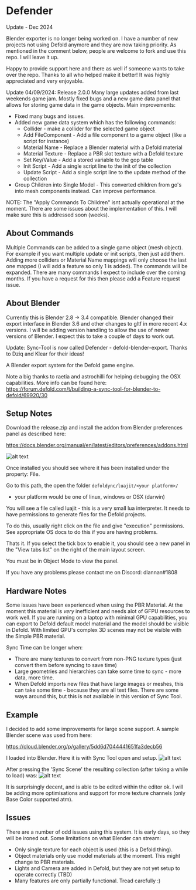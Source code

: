 # Defender

Update - Dec 2024

Blender exporter is no longer being worked on. I have a number of new projects not using Defold anymore and they are now taking priority. As mentioned in the comment below, people are welcome to fork and use this repo. I will leave it up.

Happy to provide support here and there as well if someone wants to take over the repo.
Thanks to all who helped make it better! It was highly appreciated and very enjoyable.

Update 04/09/2024: Release 2.0.0
Many large updates added from last weekends game jam. 
Mostly fixed bugs and a new game data panel that allows for storing game data in the game objects.
Main improvements:
- Fixed many bugs and issues.
- Added new game data system which has the following commands:
  - Collider - make a collider for the selected game object
  - Add FileComponent - Add a file component to a game object (like a script for instance)
  - Material Name - Replace a Blender material with a Defold material
  - Material Texture - Replace a PBR slot texture with a Defold texture
  - Set Key/Value - Add a stored variable to the gop table
  - Init Script - Add a single script line to the init of the collection
  - Update Script - Add a single script line to the update method of the collection
- Group Children into Single Model - This converted children from go's into mesh components instead. Can improve performance.

NOTE:
The "Apply Commands To Children" isnt actually operational at the moment. There are some issues about the implementation of this.
I will make sure this is addressed soon (weeks). 

## About Commands
Multiple Commands can be added to a single game object (mesh object). 
For example if you want multiple update or init scripts, then just add them. 
Adding more colliders or Material Name mappings will only choose the last one mapped (I will add a feature so only 1 is added). 
The commands will be expanded. There are many commands I expect to include over the coming months. If you have a request for this then please add a Feature request issue.

## About Blender
Currently this is Blender 2.8 -> 3.4 compatible. Blender changed their export interface in Blender 3.6 and other changes to gltf in more recent 4.x versions.
I will be adding version handling to allow the use of newer versions of Blender. I expect this to take a couple of days to work out.

Update: 
Sync-Tool is now called Defender - defold-blender-export. Thanks to Dziq and Klear for their ideas!

A Blender export system for the Defold game engine.

Note a big thanks to raetia and astrochilli for helping debugging the OSX capabilities. More info can be found here:
https://forum.defold.com/t/building-a-sync-tool-for-blender-to-defold/69920/30

## Setup Notes
Download the release.zip and install the addon from Blender preferences panel as described here:

https://docs.blender.org/manual/en/latest/editors/preferences/addons.html

![alt text](https://raw.githubusercontent.com/dlannan/defold-blender-export/main/images/sync-tool-2022-02-22_17-54.png)

Once installed you should see where it has been installed under the property: File.

Go to this path, the open the folder ```defoldync/luajit/<your platform>/```
- your platform would be one of linux, windows or OSX (darwin)

You will see a file called luajit - this is a very small lua interpreter. It needs to have permissions to generate files for the Defold projects.

To do this, usually right click on the file and give "execution" permissions. See appropriate OS docs to do this if you are having problems.

Thats it. If you select the tick box to enable it, you should see a new panel in the "View tabs list" on the right of the main layout screen.

You must be in Object Mode to view the panel.   


If you have any problems please contact me on Discord: dlannan#1808

## Hardware Notes
Some issues have been experienced when using the PBR Material. At the moment this material is _very_ inefficient and needs alot of GFPU resources to work well. If you are running on a laptop with minimal GPU capabilities, you can export to Defold default model material and the model should be visible in Defold. With limited GPU's complex 3D scenes may not be visible with the Simple PBR material.

Sync Time can be longer when:
- There are many textures to convert from non-PNG texture types (just convert them before syncing to save time)
- Large geometries and hierarchies can take some time to sync - more data, more time.
- When Defold imports new files that have large images or meshes, this can take some time - because they are all text files. There are some ways around this, but this is not available in this version of Sync Tool. 

## Example
I decided to add some improvements for large scene support. A sample Blender scene was used from here:

https://cloud.blender.org/p/gallery/5dd6d7044441651fa3decb56

I loaded into Blender. Here it is with Sync Tool open and setup. 
![alt text](https://raw.githubusercontent.com/dlannan/defold-blender-export/main/images/sync-tool-2021-12-30_22-19.png)

After pressing the 'Sync Scene' the resulting collection (after taking a while to load) was:
![alt text](https://raw.githubusercontent.com/dlannan/defold-blender-export/main/images/sync-tool-2021-12-30_22-20.png)

It is surprisingly decent, and is able to be edited within the editor ok. 
I will be adding more optimisations and support for more texture channels (only Base Color supported atm).

## Issues
There are a number of odd issues using this system. It is early days, so they will be ironed out. 
Some limitations on what Blender can stream:
- Only single texture for each object is used (this is a Defold thing).
- Object materials only use model materials at the moment. This might change to PBR materials.
- Lights and Camera are added in Defold, but they are not yet setup to operate correctly (TBD)
- Many features are only partially functional. Tread carefully :)

